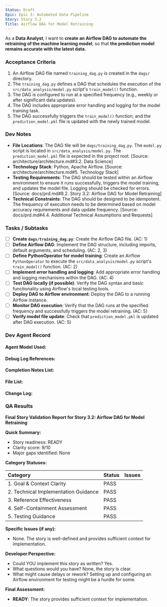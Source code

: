 ```yaml
---
Status: Draft
Epic: Epic 3: Automated Data Pipeline
Story: Story 3.2
Title: Airflow DAG for Model Retraining
---
```


As a **Data Analyst**,
I want to **create an Airflow DAG to automate the retraining of the machine learning model**,
so that **the prediction model remains accurate with the latest data.**

### Acceptance Criteria

1.  An Airflow DAG file named `training_dag.py` is created in the `dags/` directory.
2.  The `training_dag.py` defines a DAG that schedules the execution of the `src/data_analysis/model.py` script's `train_model()` function.
3.  The DAG is configured to run at a specified frequency (e.g., weekly or after significant data updates).
4.  The DAG includes appropriate error handling and logging for the model training task.
5.  The DAG successfully triggers the `train_model()` function, and the `prediction_model.pkl` file is updated with the newly trained model.

### Dev Notes

*   **File Locations**: The DAG file will be `dags/training_dag.py`. The `model.py` script is located in `src/data_analysis/model.py`. The `prediction_model.pkl` file is expected in the project root. [Source: architecture/architecture.md#3.2. Data Science]
*   **Technology Stack**: Python, Apache Airflow. [Source: architecture/architecture.md#5. Technology Stack]
*   **Testing Requirements**: The DAG should be tested within an Airflow environment to ensure it runs successfully, triggers the model training, and updates the model file. Logging should be checked for errors. [Source: docs/prd.md#8.2. Story 3.2: Airflow DAG for Model Retraining]
*   **Technical Constraints**: The DAG should be designed to be idempotent. The frequency of execution needs to be determined based on model accuracy requirements and data update frequency. [Source: docs/prd.md#4.4. Additional Technical Assumptions and Requests]

### Tasks / Subtasks

- [ ] **Create `dags/training_dag.py`**: Create the Airflow DAG file. (AC: 1)
- [ ] **Define Airflow DAG**: Implement the DAG structure, including imports, default arguments, and scheduling. (AC: 2, 3)
- [ ] **Define PythonOperator for model training**: Create an Airflow `PythonOperator` to execute the `src/data_analysis/model.py` script's `train_model()` function. (AC: 2)
- [ ] **Implement error handling and logging**: Add appropriate error handling and logging mechanisms within the DAG. (AC: 4)
- [ ] **Test DAG locally (if possible)**: Verify the DAG syntax and basic functionality using Airflow's local testing tools.
- [ ] **Deploy DAG to Airflow environment**: Deploy the DAG to a running Airflow instance.
- [ ] **Monitor DAG execution**: Verify that the DAG runs at the specified frequency and successfully triggers the model retraining. (AC: 5)
- [ ] **Verify model file update**: Check that `prediction_model.pkl` is updated after DAG execution. (AC: 5)

### Dev Agent Record

#### Agent Model Used:

#### Debug Log References:

#### Completion Notes List:

#### File List:

#### Change Log:

### QA Results

**Final Story Validation Report for Story 3.2: Airflow DAG for Model Retraining**

**Quick Summary:**
- Story readiness: READY
- Clarity score: 9/10
- Major gaps identified: None

**Category Statuses:**

| Category                             | Status | Issues |
| :----------------------------------- | :----- | :----- |
| 1. Goal & Context Clarity            | PASS   |        |
| 2. Technical Implementation Guidance | PASS   |        |
| 3. Reference Effectiveness           | PASS   |        |
| 4. Self-Containment Assessment       | PASS   |        |
| 5. Testing Guidance                  | PASS   |        |

**Specific Issues (if any):**
- None. The story is well-defined and provides sufficient context for implementation.

**Developer Perspective:**
- Could YOU implement this story as written? Yes.
- What questions would you have? None, the story is clear.
- What might cause delays or rework? Setting up and configuring an Airflow environment for testing might be a hurdle for some.

**Final Assessment:**
- **READY**: The story provides sufficient context for implementation.
